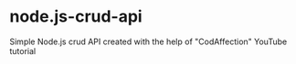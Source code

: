 # node.js-crud-api
Simple Node.js crud API created with the help of "CodAffection" YouTube tutorial
